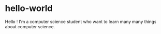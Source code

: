 # hello-world
Hello ! 
I'm a computer science student who want to learn many many things about computer science.
